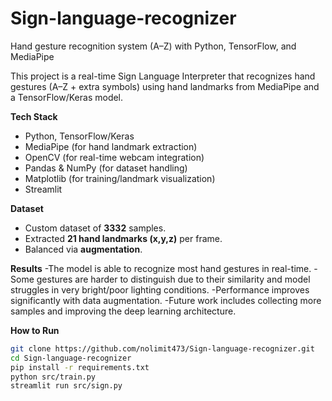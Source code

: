 # Sign-language-recognizer
Hand gesture recognition system (A–Z) with Python, TensorFlow, and MediaPipe

This project is a real-time Sign Language Interpreter that recognizes 
hand gestures (A–Z + extra symbols) using hand landmarks from MediaPipe
and a TensorFlow/Keras model.

**Tech Stack**
- Python, TensorFlow/Keras
- MediaPipe (for hand landmark extraction)
- OpenCV (for real-time webcam integration)
- Pandas & NumPy (for dataset handling)
- Matplotlib (for training/landmark visualization)
- Streamlit

**Dataset**
- Custom dataset of **3332** samples.
- Extracted **21 hand landmarks (x,y,z)** per frame.
- Balanced via **augmentation**.

**Results**
-The model is able to recognize most hand gestures in real-time.
-Some gestures are harder to distinguish due to their similarity and model struggles in very bright/poor lighting conditions.
-Performance improves significantly with data augmentation.
-Future work includes collecting more samples and improving the deep learning architecture.

**How to Run**
```bash
git clone https://github.com/nolimit473/Sign-language-recognizer.git
cd Sign-language-recognizer
pip install -r requirements.txt
python src/train.py
streamlit run src/sign.py



